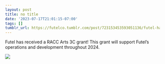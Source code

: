 ```yaml
---
layout: post
title: no title
date: '2023-07-17T21:01:15-07:00'
tags: []
tumblr_url: https://futelco.tumblr.com/post/723153453593051136/futel-has-received-a-racc-arts-3c-grant-this
---
```

Futel has received a RACC Arts 3C grant! This grant will support Futel’s operations and development throughout 2024.

![](https://64.media.tumblr.com/35244e85da7ac77ea993972bbb87f632/faf435d41be0c9fd-d8/s540x810/8f4ade5ed4d46be041eacd491e86c4eb6f32ebc7.png)
